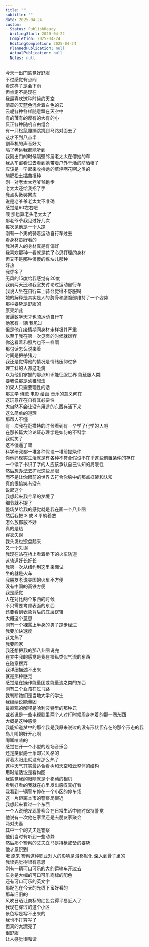 ```yaml
---    
title: ""    
subtitle: ""    
date: 2025-04-24    
custom:    
  Status: PublishReady    
  WritingStart: 2025-04-22    
  Completion: 2025-04-24    
  EditingCompletion: 2025-04-24    
  PlannedPublication: null    
  ActualPublication: null    
  Notes: null    
---        
```

今天一出门感觉好舒服      
不过感觉有点闷      
看这样子是会下雨      
但肯定不是现在        
我最喜欢这种时候的天空      
清晨的天蓝色混合着白色的云      
云呢各种各样随意飘在天空中      
有的薄有的厚有的大有的小      
反正各种随机自由组合        
有一只松鼠蹦蹦跳跳到马路对面去了      
这才不到八点半      
割草机的声音好大      
隔了老远我都能听到        
我刚出门的时候隔壁邻居老太太在停她的车      
我从车窗看过去看到她带着户外干活的防晒帽子      
应该是一早起来收拾她的草坪啊花啊之类的      
施肥松土插苗播种        
刚一对老太太老爷爷跑步      
老太太还给我招了手      
我点头微笑回应      
说是老爷爷老太太不准确      
感觉是60左右吧      
噢 那也算老头老太太了        
那老爷爷我见过好几次      
每次见他是一个人跑        
刚有一个男的骑着运动自行车过去      
看身材蛮好看的      
我对男人的身材真是有偏好      
我喜欢那种一看就是花了心思打理的身材      
但又不是那种傻傻的练块儿那种        
好热      
我穿多了      
无风的15度给我感觉有20度        
我前两天还和我室友讨论过运动自行车      
我说人坐在自行车上骑会觉得不舒服吗      
她的解释是其实是人的胯骨和腰腹部维持了一个姿势      
那种姿势是舒服的      
原来如此        
傻逼数学天才也骑运动自行车      
他家有一辆 我见过      
但是他在疫情期间身材走样极其严重      
以至于我在第一次见面的时候就嫌弃      
你这看着和照片也不一样啊        
那句话怎么说来着      
时间是把杀猪刀      
我还是觉得他的情况是情绪压抑过多      
理工科的人都这毛病      
以为他们掌握的那点知识能征服世界 能征服人类      
要我说那是幼稚想法      
如果人只需要理性的话      
那文学 诗歌 电影 绘画 音乐的意义何在      
这玩意存在自有其必要性      
大自然不会让没有用途的东西存活下来      
这么简单的道理      
那帮人不懂        
有一次我在逛推特的时候看到有一个学了化学的人吧      
在那长篇大论论证心理学是如何的不科学      
我就笑了      
这不傻逼了嘛      
科学研究都一堆各种假设一堆前提条件      
你他妈现实生活就是有各种不符合假设不在乎这些前置条件的存在      
一个读了书识了字的人应该承认自己认知的局限性      
然后想办法去扩张这些局限      
而不是让你眼前的世界去符合你脑中的那点框架和认知      
真的很搞笑有没有        
说起这个      
我想起来我今早的梦境了      
细节就不提了      
整场梦给我的感觉就是我在画一个八卦图      
然后我把 S 或 8 平躺着放      
怎么放都放不好        
真的是热      
穿衣失误      
我头发也没盘起来      
又一个失误      
我现在站在桥上看着桥下的火车轨道      
这轨道好长好长      
我第一次从纽约到这里来面试      
坐的就是火车        
我朋友老说美国的火车不方便      
没有中国的高铁方便      
我是感觉      
人在对比两个东西的时候      
不只需要考虑表面的东西      
还要看到表象背后的底层逻辑      
大概这个意思        
刚有一个裸露上半身的男子跑步经过      
我要加快速度      
这太热了      
我要回家        
我还想把我的那八卦图说完      
在梦中我的感觉是我在操纵类似气流的东西      
在随意摆弄      
我详细描述不出来      
就是那种感觉      
感觉是在操作能量团或能量流之类的东西        
刚有三个女孩在过马路      
我判断她们是当地大学的学生        
我继续说能量团      
最直观的解释是哈利波特里的那种云      
或者说是一些电视剧里两个人对打时候周身护着的那一圈东西      
大概是这种感觉      
我能知道梦中的那个我是我原来说过的没有形状但存在的那个形态的我        
鸟儿叫的好开心啊      
唧唧喳喳的      
感觉在开一个小型的现场音乐会      
还是类似爵士乐即兴风格的      
背着太阳走就没有那么热了        
这种天气其实最适合看树和天空和云整体的结构      
用时髦话说是看构图      
我感觉我的眼睛就是个移动的相机      
看到好看的我就在心里发出感叹真好看        
我看到一辆警车停在一个小区的停车场        
这一片距离本市的警察局很近        
我想起来看过一个东西      
一个人说他发现警察会在日常生活中随时保持警觉      
他说有一次他在家里还是去朋友家聚会      
两对夫妻      
其中一个的丈夫是警察      
他们当时有听到一些动静      
然后那个警察的丈夫立马是持枪戒备的姿势      
他才意识到      
哦 原来 警察这种职业对人的影响是潜移默化 深入到骨子里的      
我读完觉得很有意思        
刚有一辆可口可乐的大的运输车开过去      
车身是大幅的可口可乐商标的配色      
还有可口可乐的英文字      
那配色在今天的光线下蛮好看的      
那车旧旧的      
风吹日晒让商标的红色变得平易近人了        
我现在穿过的这个小区      
景色写是写不出来的      
我也不打算写了      
但真的太漂亮了      
很舒服      
让人感觉很和谐        
    